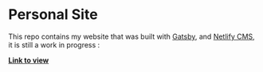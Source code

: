 # Personal Site

This repo contains my website that was built with [Gatsby](https://www.gatsbyjs.org/), and [Netlify CMS](https://www.netlifycms.org), it is still a work in progress :

**[Link to view](https://confident-agnesi-9d4a98.netlify.com/)**
